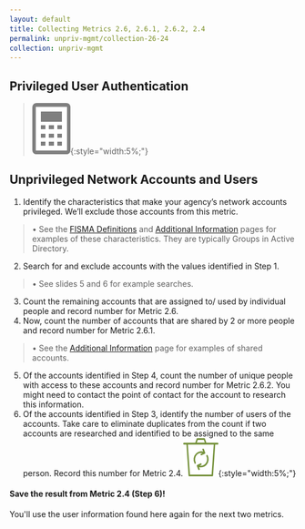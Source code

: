 ```yaml
---
layout: default
title: Collecting Metrics 2.6, 2.6.1, 2.6.2, 2.4
permalink: unpriv-mgmt/collection-26-24
collection: unpriv-mgmt
---
```

## Privileged User Authentication
>![Calculator logo](../img/calc.png){:style="width:5%;"}
## Unprivileged Network Accounts and Users
1. Identify the characteristics that make your agency’s network accounts privileged. We’ll exclude those accounts from this metric.
> • See the [FISMA Definitions](../priv-mgmt/definitions) and [Additional Information](../priv-mgmt/more-info) pages for examples of these characteristics. They are typically Groups in Active Directory.
2. Search for and exclude accounts with the values identified in Step 1.
> • See slides 5 and 6 for example searches.
3. Count the remaining accounts that are assigned to/ used by individual people and record number for Metric 2.6.
4. Now, count the number of accounts that are shared by 2 or more people and record number for Metric 2.6.1.
> • See the [Additional Information](../priv-mgmt/more-info) page for examples of shared accounts.
5. Of the accounts identified in Step 4, count the number of unique people with access to these accounts and record number for Metric 2.6.2. You might need to contact the point of contact for the account to research this information.
6. Of the accounts identified in Step 3, identify the number of users of the accounts. Take care to eliminate duplicates from the count if two accounts are researched and identified to be assigned to the same person. Record this number for Metric 2.4.![Recycle logo](../img/recycle.png){:style="width:5%;"}

<div class="usa-alert usa-alert-info">
  <div class="usa-alert-body">
    <p class="usa-alert-text"><H4>Save the result from Metric 2.4 (Step 6)!</H4>
    You'll use the user information found here again for the next two metrics.</p> 
</div>
</div>
